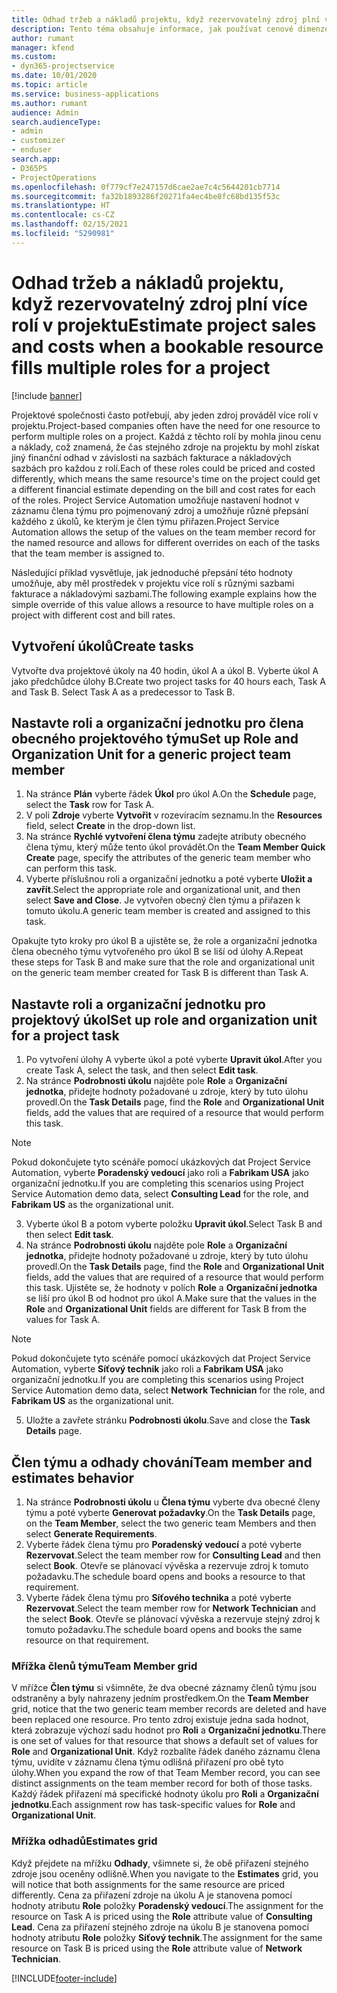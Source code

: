 ```yaml
---
title: Odhad tržeb a nákladů projektu, když rezervovatelný zdroj plní více rolí v projektu
description: Tento téma obsahuje informace, jak používat cenové dimenze k podpoře vytváření cen a nákladů pro zdroj, který v projektu plní více rolí.
author: rumant
manager: kfend
ms.custom:
- dyn365-projectservice
ms.date: 10/01/2020
ms.topic: article
ms.service: business-applications
ms.author: rumant
audience: Admin
search.audienceType:
- admin
- customizer
- enduser
search.app:
- D365PS
- ProjectOperations
ms.openlocfilehash: 0f779cf7e247157d6cae2ae7c4c5644201cb7714
ms.sourcegitcommit: fa32b1893286f20271fa4ec4be8fc68bd135f53c
ms.translationtype: HT
ms.contentlocale: cs-CZ
ms.lasthandoff: 02/15/2021
ms.locfileid: "5290981"
---
```

# <a name="estimate-project-sales-and-costs-when-a-bookable-resource-fills-multiple-roles-for-a-project"></a><span data-ttu-id="213c3-103">Odhad tržeb a nákladů projektu, když rezervovatelný zdroj plní více rolí v projektu</span><span class="sxs-lookup"><span data-stu-id="213c3-103">Estimate project sales and costs when a bookable resource fills multiple roles for a project</span></span> 

[!include [banner](../includes/psa-now-project-operations.md)]

<span data-ttu-id="213c3-104">Projektové společnosti často potřebují, aby jeden zdroj prováděl více rolí v projektu.</span><span class="sxs-lookup"><span data-stu-id="213c3-104">Project-based companies often have the need for one resource to perform multiple roles on a project.</span></span> <span data-ttu-id="213c3-105">Každá z těchto rolí by mohla jinou cenu a náklady, což znamená, že čas stejného zdroje na projektu by mohl získat jiný finanční odhad v závislosti na sazbách fakturace a nákladových sazbách pro každou z rolí.</span><span class="sxs-lookup"><span data-stu-id="213c3-105">Each of these roles could be priced and costed differently, which means the same resource's time on the project could get a different financial estimate depending on the bill and cost rates for each of the roles.</span></span> <span data-ttu-id="213c3-106">Project Service Automation umožňuje nastavení hodnot v záznamu člena týmu pro pojmenovaný zdroj a umožňuje různé přepsání každého z úkolů, ke kterým je člen týmu přiřazen.</span><span class="sxs-lookup"><span data-stu-id="213c3-106">Project Service Automation allows the setup of the values on the team member record for the named resource and allows for different overrides on each of the tasks that the team member is assigned to.</span></span>

<span data-ttu-id="213c3-107">Následující příklad vysvětluje, jak jednoduché přepsání této hodnoty umožňuje, aby měl prostředek v projektu více rolí s různými sazbami fakturace a nákladovými sazbami.</span><span class="sxs-lookup"><span data-stu-id="213c3-107">The following example  explains how the simple override of this value allows a resource to have multiple roles on a project with different cost and bill rates.</span></span>

## <a name="create-tasks"></a><span data-ttu-id="213c3-108">Vytvoření úkolů</span><span class="sxs-lookup"><span data-stu-id="213c3-108">Create tasks</span></span>
<span data-ttu-id="213c3-109">Vytvořte dva projektové úkoly na 40 hodin, úkol A a úkol B. Vyberte úkol A jako předchůdce úlohy B.</span><span class="sxs-lookup"><span data-stu-id="213c3-109">Create two project tasks for 40 hours each, Task A and Task B. Select Task A as a predecessor to Task B.</span></span>

## <a name="set-up-role-and-organization-unit-for-a-generic-project-team-member"></a><span data-ttu-id="213c3-110">Nastavte roli a organizační jednotku pro člena obecného projektového týmu</span><span class="sxs-lookup"><span data-stu-id="213c3-110">Set up Role and Organization Unit for a generic project team member</span></span>

1. <span data-ttu-id="213c3-111">Na stránce **Plán** vyberte řádek **Úkol** pro úkol A.</span><span class="sxs-lookup"><span data-stu-id="213c3-111">On the **Schedule** page, select the **Task** row for Task A.</span></span> 
2. <span data-ttu-id="213c3-112">V poli **Zdroje** vyberte **Vytvořit** v rozevíracím seznamu.</span><span class="sxs-lookup"><span data-stu-id="213c3-112">In the **Resources** field, select **Create** in the drop-down list.</span></span>
3. <span data-ttu-id="213c3-113">Na stránce **Rychlé vytvoření člena týmu** zadejte atributy obecného člena týmu, který může tento úkol provádět.</span><span class="sxs-lookup"><span data-stu-id="213c3-113">On the **Team Member Quick Create** page, specify the attributes of the generic team member who can perform this task.</span></span>
4. <span data-ttu-id="213c3-114">Vyberte příslušnou roli a organizační jednotku a poté vyberte **Uložit a zavřít**.</span><span class="sxs-lookup"><span data-stu-id="213c3-114">Select the appropriate role and organizational unit, and then select **Save and Close**.</span></span> <span data-ttu-id="213c3-115">Je vytvořen obecný člen týmu a přiřazen k tomuto úkolu.</span><span class="sxs-lookup"><span data-stu-id="213c3-115">A generic team member is created and assigned to this task.</span></span> 

<span data-ttu-id="213c3-116">Opakujte tyto kroky pro úkol B a ujistěte se, že role a organizační jednotka člena obecného týmu vytvořeného pro úkol B se liší od úlohy A.</span><span class="sxs-lookup"><span data-stu-id="213c3-116">Repeat these steps for Task B and make sure that the role and organizational unit on the generic team member created for Task B is different than Task A.</span></span> 

## <a name="set-up-role-and-organization-unit-for-a-project-task"></a><span data-ttu-id="213c3-117">Nastavte roli a organizační jednotku pro projektový úkol</span><span class="sxs-lookup"><span data-stu-id="213c3-117">Set up role and organization unit for a project task</span></span>

1. <span data-ttu-id="213c3-118">Po vytvoření úlohy A vyberte úkol a poté vyberte **Upravit úkol**.</span><span class="sxs-lookup"><span data-stu-id="213c3-118">After you create Task A, select the task, and then select **Edit task**.</span></span>
2. <span data-ttu-id="213c3-119">Na stránce **Podrobnosti úkolu** najděte pole **Role** a **Organizační jednotka**, přidejte hodnoty požadované u zdroje, který by tuto úlohu provedl.</span><span class="sxs-lookup"><span data-stu-id="213c3-119">On the **Task Details** page, find the **Role** and **Organizational Unit** fields, add the values that are required of a resource that would perform this task.</span></span> 

  > [!NOTE]
  > <span data-ttu-id="213c3-120">Pokud dokončujete tyto scénáře pomocí ukázkových dat Project Service Automation, vyberte **Poradenský vedoucí** jako roli a **Fabrikam USA** jako organizační jednotku.</span><span class="sxs-lookup"><span data-stu-id="213c3-120">If you are completing this scenarios using Project Service Automation demo data, select **Consulting Lead** for the role, and **Fabrikam US** as the organizational unit.</span></span>

3. <span data-ttu-id="213c3-121">Vyberte úkol B a potom vyberte položku **Upravit úkol**.</span><span class="sxs-lookup"><span data-stu-id="213c3-121">Select Task B and then select **Edit task**.</span></span>
4. <span data-ttu-id="213c3-122">Na stránce **Podrobnosti úkolu** najděte pole **Role** a **Organizační jednotka**, přidejte hodnoty požadované u zdroje, který by tuto úlohu provedl.</span><span class="sxs-lookup"><span data-stu-id="213c3-122">On the **Task Details** page, find the **Role** and **Organizational Unit** fields, add the values that are required of a resource that would perform this task.</span></span> <span data-ttu-id="213c3-123">Ujistěte se, že hodnoty v polích **Role** a **Organizační jednotka** se liší pro úkol B od hodnot pro úkol A.</span><span class="sxs-lookup"><span data-stu-id="213c3-123">Make sure that the values in the **Role** and **Organizational Unit** fields are different for Task B from the values for Task A.</span></span> 

  > [!NOTE]
  > <span data-ttu-id="213c3-124">Pokud dokončujete tyto scénáře pomocí ukázkových dat Project Service Automation, vyberte **Síťový technik** jako roli a **Fabrikam USA** jako organizační jednotku.</span><span class="sxs-lookup"><span data-stu-id="213c3-124">If you are completing this scenarios using Project Service Automation demo data, select **Network Technician** for the role, and **Fabrikam US** as the organizational unit.</span></span>

5. <span data-ttu-id="213c3-125">Uložte a zavřete stránku **Podrobnosti úkolu**.</span><span class="sxs-lookup"><span data-stu-id="213c3-125">Save and close the **Task Details** page.</span></span> 

## <a name="team-member-and-estimates-behavior"></a><span data-ttu-id="213c3-126">Člen týmu a odhady chování</span><span class="sxs-lookup"><span data-stu-id="213c3-126">Team member and estimates behavior</span></span> 

1. <span data-ttu-id="213c3-127">Na stránce **Podrobnosti úkolu** u **Člena týmu** vyberte dva obecné členy týmu a poté vyberte **Generovat požadavky**.</span><span class="sxs-lookup"><span data-stu-id="213c3-127">On the **Task Details** page, on the **Team Member**, select the two generic team Members and then select **Generate Requirements**.</span></span> 
2. <span data-ttu-id="213c3-128">Vyberte řádek člena týmu pro **Poradenský vedoucí** a poté vyberte **Rezervovat**.</span><span class="sxs-lookup"><span data-stu-id="213c3-128">Select the team member row for **Consulting Lead** and then select **Book**.</span></span> <span data-ttu-id="213c3-129">Otevře se plánovací vývěska a rezervuje zdroj k tomuto požadavku.</span><span class="sxs-lookup"><span data-stu-id="213c3-129">The schedule board opens and books a resource to that requirement.</span></span>
3. <span data-ttu-id="213c3-130">Vyberte řádek člena týmu pro **Síťového technika** a poté vyberte **Rezervovat**.</span><span class="sxs-lookup"><span data-stu-id="213c3-130">Select the team member row for **Network Technician** and the select **Book**.</span></span> <span data-ttu-id="213c3-131">Otevře se plánovací vývěska a rezervuje stejný zdroj k tomuto požadavku.</span><span class="sxs-lookup"><span data-stu-id="213c3-131">The schedule board opens and books the same resource on that requirement.</span></span>

### <a name="team-member-grid"></a><span data-ttu-id="213c3-132">Mřížka členů týmu</span><span class="sxs-lookup"><span data-stu-id="213c3-132">Team Member grid</span></span> 
<span data-ttu-id="213c3-133">V mřížce **Člen týmu** si všimněte, že dva obecné záznamy členů týmu jsou odstraněny a byly nahrazeny jedním prostředkem.</span><span class="sxs-lookup"><span data-stu-id="213c3-133">On the **Team Member** grid, notice that the two generic team member records are deleted and have been replaced one resource.</span></span> <span data-ttu-id="213c3-134">Pro tento zdroj existuje jedna sada hodnot, která zobrazuje výchozí sadu hodnot pro **Roli** a **Organizační jednotku**.</span><span class="sxs-lookup"><span data-stu-id="213c3-134">There is one set of values for that resource that shows a default set of values for **Role** and **Organizational Unit**.</span></span>
<span data-ttu-id="213c3-135">Když rozbalíte řádek daného záznamu člena týmu, uvidíte v záznamu člena týmu odlišná přiřazení pro obě tyto úlohy.</span><span class="sxs-lookup"><span data-stu-id="213c3-135">When you expand the row of that Team Member record, you can see distinct assignments on the team member record for both of those tasks.</span></span> <span data-ttu-id="213c3-136">Každý řádek přiřazení má specifické hodnoty úkolu pro **Roli** a **Organizační jednotku**.</span><span class="sxs-lookup"><span data-stu-id="213c3-136">Each assignment row has task-specific values for **Role** and **Organizational Unit**.</span></span> 

### <a name="estimates-grid"></a><span data-ttu-id="213c3-137">Mřížka odhadů</span><span class="sxs-lookup"><span data-stu-id="213c3-137">Estimates grid</span></span> 
<span data-ttu-id="213c3-138">Když přejdete na mřížku **Odhady**, všimnete si, že obě přiřazení stejného zdroje jsou oceněny odlišně.</span><span class="sxs-lookup"><span data-stu-id="213c3-138">When you navigate to the **Estimates** grid, you will notice that both assignments for the same resource are priced differently.</span></span>
<span data-ttu-id="213c3-139">Cena za přiřazení zdroje na úkolu A je stanovena pomocí hodnoty atributu **Role** položky **Poradenský vedoucí**.</span><span class="sxs-lookup"><span data-stu-id="213c3-139">The assignment for the resource on Task A is priced using the **Role** attribute value of **Consulting Lead**.</span></span> <span data-ttu-id="213c3-140">Cena za přiřazení stejného zdroje na úkolu B je stanovena pomocí hodnoty atributu **Role** položky **Síťový technik**.</span><span class="sxs-lookup"><span data-stu-id="213c3-140">The assignment for the same resource on Task B is priced using the **Role** attribute value of **Network Technician**.</span></span>



[!INCLUDE[footer-include](../includes/footer-banner.md)]